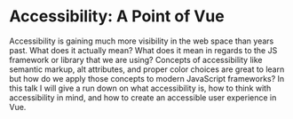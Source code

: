# Accessibility: A Point of Vue

Accessibility is gaining much more visibility in the web space than years past. What does it actually mean? What does it mean in regards to the JS  framework or library that we are using? Concepts of accessibility like semantic markup, alt attributes, and proper color choices are great to learn but how do we apply those concepts to modern JavaScript frameworks? In this talk I will give a run down on what accessibility is, how to think with accessibility in mind, and how to create an accessible user experience in Vue.
